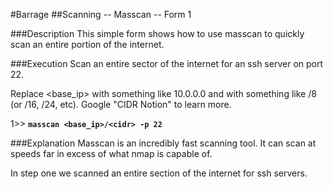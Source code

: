 #Barrage
##Scanning -- Masscan -- Form 1

###Description
This simple form shows how to use masscan to quickly scan an entire portion of the internet.

###Execution
Scan an entire sector of the internet for an ssh server on port 22.

Replace <base_ip> with something like 10.0.0.0 and <cidr> with something like /8 (or /16, /24, etc).  Google "CIDR Notion" to learn more.

1>> **`masscan <base_ip>/<cidr> -p 22`**

###Explanation
Masscan is an incredibly fast scanning tool.  It can scan at speeds far in excess of what nmap is capable of.

In step one we scanned an entire section of the internet for ssh servers.


